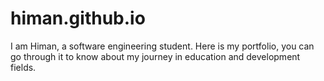 # himan.github.io
I am Himan, a software engineering student. Here is my portfolio, you can go through it to know about my journey in education and development fields.
